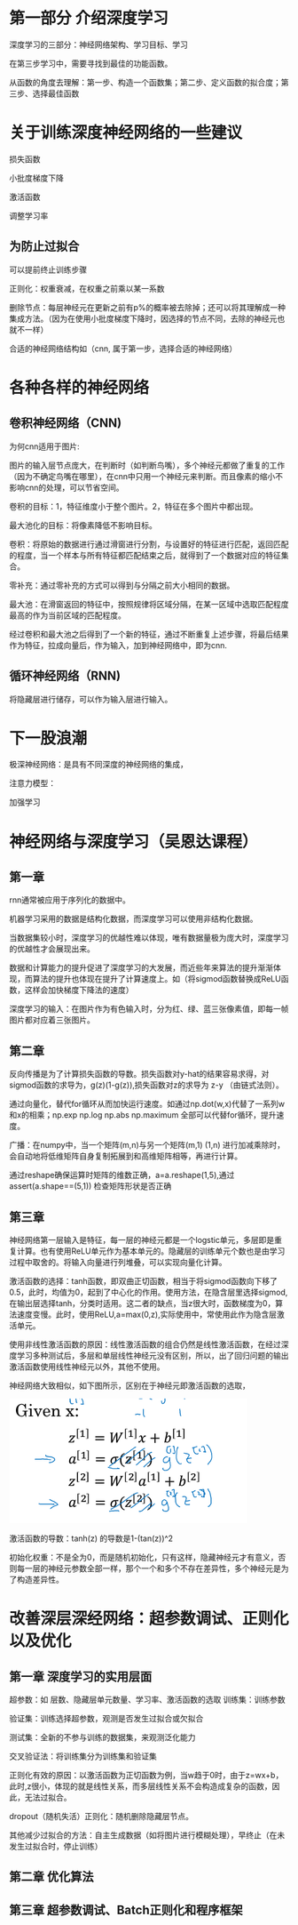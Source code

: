 # 第一部分 介绍深度学习
深度学习的三部分：神经网络架构、学习目标、学习

在第三步学习中，需要寻找到最佳的功能函数。

从函数的角度去理解：第一步、构造一个函数集；第二步、定义函数的拟合度；第三步、选择最佳函数
# 关于训练深度神经网络的一些建议
损失函数

小批度梯度下降

激活函数

调整学习率


## 为防止过拟合
可以提前终止训练步骤

正则化：权重衰减，在权重之前乘以某一系数

删除节点：每层神经元在更新之前有p%的概率被去除掉；还可以将其理解成一种集成方法。（因为在使用小批度梯度下降时，因选择的节点不同，去除的神经元也就不一样）

合适的神经网络结构如（cnn, 属于第一步，选择合适的神经网络）
# 各种各样的神经网络
## 卷积神经网络（CNN)
为何cnn适用于图片:

图片的输入层节点庞大，在判断时（如判断鸟嘴），多个神经元都做了重复的工作（因为不确定鸟嘴在哪里），在cnn中只用一个神经元来判断。而且像素的缩小不影响cnn的处理，可以节省空间。

卷积的目标：1，特征维度小于整个图片。2，特征在多个图片中都出现。

最大池化的目标：将像素降低不影响目标。

卷积：将原始的数据进行通过滑窗进行分割，与设置好的特征进行匹配，返回匹配的程度，当一个样本与所有特征都匹配结束之后，就得到了一个数据对应的特征集合。

零补充：通过零补充的方式可以得到与分隔之前大小相同的数据。

最大池：在滑窗返回的特征中，按照规律将区域分隔，在某一区域中选取匹配程度最高的作为当前区域的匹配程度。

经过卷积和最大池之后得到了一个新的特征，通过不断重复上述步骤，将最后结果作为特征，拉成向量后，作为输入，加到神经网络中，即为cnn.

## 循环神经网络（RNN)
将隐藏层进行储存，可以作为输入层进行输入。

# 下一股浪潮
极深神经网络：是具有不同深度的神经网络的集成，

注意力模型：

加强学习
# 神经网络与深度学习（吴恩达课程）
## 第一章
rnn通常被应用于序列化的数据中。

机器学习采用的数据是结构化数据，而深度学习可以使用非结构化数据。

当数据集较小时，深度学习的优越性难以体现，唯有数据量极为庞大时，深度学习的优越性才会展现出来。

数据和计算能力的提升促进了深度学习的大发展，而近些年来算法的提升渐渐体现，而算法的提升也体现在提升了计算速度上。如（将sigmod函数替换成ReLU函数，这样会加快梯度下降法的速度）

深度学习的输入：在图片作为有色输入时，分为红、绿、蓝三张像素值，即每一帧图片都对应着三张图片。
## 第二章
反向传播是为了计算损失函数的导数。损失函数对y-hat的结果容易求得，对sigmod函数的求导为，g(z)(1-g(z)),损失函数对z的求导为 z-y （由链式法则）。

通过向量化，替代for循环从而加快运行速度。如通过np.dot(w,x)代替了一系列w和x的相乘；np.exp np.log np.abs np.maximum 全部可以代替for循环，提升速度。

广播：在numpy中，当一个矩阵(m,n)与另一个矩阵(m,1) (1,n) 进行加减乘除时，会自动地将低维矩阵自身复制拓展到和高维矩阵相等，再进行计算。

通过reshape确保运算时矩阵的维数正确，a=a.reshape(1,5),通过assert(a.shape==(5,1)) 检查矩阵形状是否正确

## 第三章
神经网络第一层输入是特征，每一层的神经元都是一个logstic单元，多层即是重复计算。也有使用ReLU单元作为基本单元的。隐藏层的训练单元个数也是由学习过程中取舍的。将输入向量进行列堆叠，可以实现向量化计算。

激活函数的选择：tanh函数，即双曲正切函数，相当于将sigmod函数向下移了0.5，此时，均值为0，起到了中心化的作用。使用方法，在隐含层里选择sigmod,在输出层选择tanh，分类时适用。这二者的缺点，当z很大时，函数梯度为0，算法速度变慢。此时，使用ReLU,a=max(0,z),实际使用中，常使用此作为隐含层激活单元。

使用非线性激活函数的原因：线性激活函数的组合仍然是线性激活函数，在经过深度学习多种测试后，多层和单层线性神经元没有区别，所以，出了回归问题的输出激活函数使用线性神经元以外，其他不使用。

神经网络大致相似，如下图所示，区别在于神经元即激活函数的选取，

![image](https://github.com/lichenxiuxing/deep-learning/blob/master/TIM截图20190614133809.png)

激活函数的导数：tanh(z) 的导数是1-(tan(z))^2

初始化权重：不是全为0，而是随机初始化，只有这样，隐藏神经元才有意义，否则每一层的神经元参数全部一样，那个一个和多个不存在差异性，多个神经元是为了构造差异性。

# 改善深层深经网络：超参数调试、正则化以及优化
## 第一章 深度学习的实用层面
超参数：如 层数、隐藏层单元数量、学习率、激活函数的选取
训练集：训练参数 

验证集：训练选择超参数，观测是否发生过拟合或欠拟合

测试集：全新的不参与训练的数据集，来观测泛化能力

交叉验证法：将训练集分为训练集和验证集

正则化有效的原因：以激活函数为正切函数为例，当w趋于0时，由于z=wx+b，此时,z很小，体现的就是线性关系，而多层线性关系不会构造成复杂的函数，因此，无法过拟合。

dropout（随机失活）正则化：随机删除隐藏层节点。

其他减少过拟合的方法：自主生成数据（如将图片进行模糊处理），早终止（在未发生过拟合时，停止训练）

## 第二章 优化算法
## 第三章 超参数调试、Batch正则化和程序框架
  


